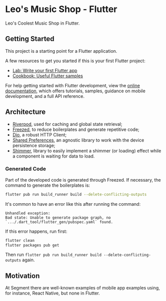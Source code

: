 # Leo's Music Shop - Flutter

Leo's Coolest Music Shop in Flutter.

## Getting Started

This project is a starting point for a Flutter application.

A few resources to get you started if this is your first Flutter project:

- [Lab: Write your first Flutter app](https://docs.flutter.dev/get-started/codelab)
- [Cookbook: Useful Flutter samples](https://docs.flutter.dev/cookbook)

For help getting started with Flutter development, view the
[online documentation](https://docs.flutter.dev/), which offers tutorials,
samples, guidance on mobile development, and a full API reference.

## Architecture

- [Riverpod](https://riverpod.dev/), used for caching and global state retrieval;
- [Freezed](https://github.com/rrousselGit/freezed), to reduce boilerplates and generate repetitive code;
- [Dio](https://github.com/flutterchina/dio), a robust HTTP Client;
- [Shared Preferences](https://github.com/flutter/plugins/tree/main/packages/shared_preferences/shared_preferences), an agnostic library to work with the device persistence storage;
- [Shimmer](https://github.com/hnvn/flutter_shimmer), library to easily implement a shimmer (or loading) effect while a component is waiting for data to load.

### Generated Code

Part of the developed code is generated through Freezed. If necessary, the command to generate the boilerplates is:

```sh
flutter pub run build_runner build --delete-conflicting-outputs
```

It's common to have an error like this after running the command:

```
Unhandled exception:
Bad state: Unable to generate package graph, no `.../.dart_tool/flutter_gen/pubspec.yaml` found.
```

If this error happens, run first:

```sh
flutter clean
flutter packages pub get
```

Then run `flutter pub run build_runner build --delete-conflicting-outputs` again.

## Motivation

At Segment there are well-known examples of mobile app examples using, for instance, React Native, but none in Flutter. 
